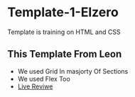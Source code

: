 # Template-1-Elzero
Template is training on HTML and CSS

## This Template From Leon
- We used Grid In masjorty Of Sections
- We used Flex Too
- [Live Reviwe](https://raw.githack.com/sonsalem/Template-1-Elzero/master/index-template-one.html)
